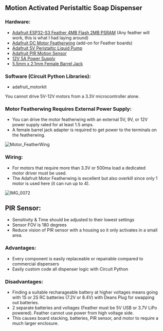 ## Motion Activated Peristaltic Soap Dispenser

### Hardware:
- [Adafruit ESP32-S3 Feather 4MB Flash 2MB PSRAM](https://www.adafruit.com/product/5477) (Any feather will work, this is what I had laying around)
- [Adafruit DC Motor Featherwing](https://www.adafruit.com/product/2927) (add-on for Feather boards)
- [Adafruit 5V Peristaltic Liquid Pump](https://www.adafruit.com/product/3910)
- [Adafruit PIR Motion Sensor](https://www.adafruit.com/product/189)
- [12V 5A Power Supply](https://www.adafruit.com/product/352)
- [5.5mm x 2.1mm Female Barrel Jack](https://www.amazon.com/UltraPoE-Connector-%EF%BC%8C10pcs-Security-Monitoring/dp/B09XQZ5L6G)

### Software (Circuit Python Libraries):
- adafruit_motorkit

You cannot drive 5V-12V motors from a 3.3V microcontroller alone.

### Motor Featherwing Requires External Power Supply:
- You can drive the motor featherwing with an external 5V, 9V, or 12V power supply rated for at least 1.5 amps.
- A female barrel jack adapter is required to get power to the terminals on the featherwing.

![Motor_FeatherWing](https://github.com/user-attachments/assets/c5faf3c9-ce86-4347-8d9f-8b8e53042343)

### Wiring:
- For motors that require more than 3.3V or 500ma load a dedicated motor driver must be used.
- The Adafruit Motor Featherwing is excellent but also overkill since only 1 motor is used here (it can run up to 4).

![IMG_0072](https://github.com/user-attachments/assets/28b96c72-c33c-4c0f-b874-d79c48edd41e)

## PIR Sensor:
- Sensitivity & Time should be adjusted to their lowest settings
- Sensor FOV is 180 degrees
- Reduce vision of PIR sensor with a housing so it only activates in a small area.

### Advantages:
- Every component is easily replaceable or repairable compared to commercial dispensers
- Easily custom code all dispenser logic with Circuit Python

### Disadvantages:
- Finding a suitable recharageable battery at higher voltages means going with 1S or 2S RC batteries (7.2V or 8.4V) with Deans Plug for swapping out batteries.
- 2 separate batteries and voltages (Feather must be 5V USB or 3.7V LiPo powered). Feather cannot use power from high voltage side.
- This causes board stacking, batteries, PIR sensor, and motor to require a much larger enclosure.
